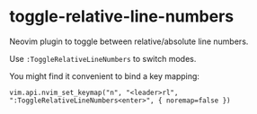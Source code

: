 # toggle-relative-line-numbers

Neovim plugin to toggle between relative/absolute line numbers.

Use `:ToggleRelativeLineNumbers` to switch modes.

You might find it convenient to bind a key mapping:

`vim.api.nvim_set_keymap("n", "<leader>rl", ":ToggleRelativeLineNumbers<enter>", { noremap=false })`

